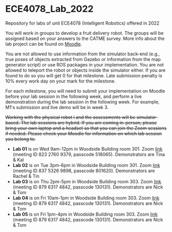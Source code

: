 # ECE4078_Lab_2022
Repository for labs of unit ECE4078 (Intelligent Robotics) offered in 2022

You will work in groups to develop a fruit delivery robot. The groups will be assigned based on your answers to the CATME survey. More info about the lab project can be found on [Moodle](https://lms.monash.edu/course/view.php?id=139686&section=3).

You are not allowed to use information from the simulator back-end (e.g., true poses of objects extracted from Gazebo or information from the map generator script) or use ROS packages in your implementation. You are not allowed to teleport the robot or objects inside the simulator either. If you are found to do so you will get 0 for that milestone. Late submission penalty is 10% every work day on your mark for the milestone.

For each milestone, you will need to submit your implementation on Moodle before your lab session in the following week, and perform a live demonstration during the lab session in the following week. For example, M1's submission and live demo will be in week 3.

~~Working with the physical robot i and the assessments will be simulator-based. The lab sessions are hybrid. If you are coming in-person, please bring your own laptop and a headset so that you can join the Zoom sessions if needed. Please check your Moodle for information on which lab session you belong to.~~

- **Lab 01** is on Wed 9am-12pm in Woodside Building room 301. Zoom [link](https://monash.zoom.us/j/82327609379?pwd=ZjhxY09WZUVPZ3BUaWJZZEZ2SnZVQT09) (meeting ID 823 2760 9379, passcode	518065). Demonstrators are Tina & Kal
- **Lab 02** is on Tue 3pm-6pm in Woodside Building room 301. Zoom [link](https://monash.zoom.us/j/83753269898?pwd=bjFNWGZLUmxKRk84MmQzWUlwMDRCQT09) (meeting ID 837 5326 9898, passcode 801620). Demonstrators are Rachel & Tin
- **Lab 03** is on Thu 2pm-5pm in Woodside Building room 303. Zoom [link](https://monash.zoom.us/j/87963174842?pwd=WVozMlNmMkFoMjBMNXhuQnNUaDhOQT09) (meeting ID 879 6317 4842, passcode 130131). Demonstrators are Nick & Tom
- **Lab 04** is on Fri 10am-1pm in Woodside Building room 303. Zoom [link](https://monash.zoom.us/j/87963174842?pwd=WVozMlNmMkFoMjBMNXhuQnNUaDhOQT09) (meeting ID 879 6317 4842, passcode 130131). Demonstrators are Nick & Tom
- **Lab 05** is on Fri 1pm-4pm in Woodside Building room 303. Zoom [link](https://monash.zoom.us/j/87963174842?pwd=WVozMlNmMkFoMjBMNXhuQnNUaDhOQT09) (meeting ID 879 6317 4842, passcode 130131). Demonstrators are Nick & Tom
